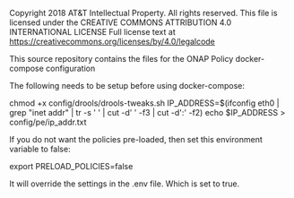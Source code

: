 Copyright 2018 AT&T Intellectual Property. All rights reserved.
This file is licensed under the CREATIVE COMMONS ATTRIBUTION 4.0 INTERNATIONAL LICENSE
Full license text at https://creativecommons.org/licenses/by/4.0/legalcode

This source repository contains the files for the ONAP Policy docker-compose configuration

The following needs to be setup before using docker-compose:

chmod +x config/drools/drools-tweaks.sh
IP_ADDRESS=$(ifconfig eth0 | grep "inet addr" | tr -s ' ' | cut -d' ' -f3 | cut -d':' -f2)
echo $IP_ADDRESS > config/pe/ip_addr.txt

If you do not want the policies pre-loaded, then set this environment variable to false:

export PRELOAD_POLICIES=false

It will override the settings in the .env file. Which is set to true.

